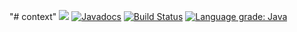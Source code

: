 "# context"
[<img src="https://img.shields.io/maven-central/v/org.typemeta/context.svg"/>](https://search.maven.org/#search%7Cga%7C1%7Cfuncj)
[![Javadocs](https://www.javadoc.io/badge/org.typemeta/context.svg)](https://www.javadoc.io/doc/org.typemeta/funcj)
[![Build Status](https://travis-ci.org/typemeta/context.svg?branch=master)](https://travis-ci.org/typemeta/funcj)
[![Language grade: Java](https://img.shields.io/lgtm/grade/java/g/typemeta/context.svg?logo=lgtm&logoWidth=18)](https://lgtm.com/projects/g/typemeta/funcj/context:java)
